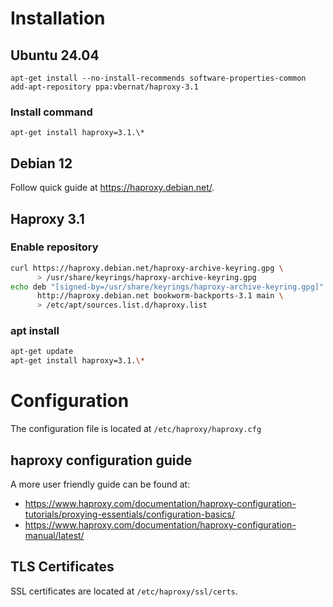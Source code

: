
# Installation

## Ubuntu 24.04

```shell
apt-get install --no-install-recommends software-properties-common
add-apt-repository ppa:vbernat/haproxy-3.1
```

### Install command
```shell
apt-get install haproxy=3.1.\*
```
## Debian 12

Follow quick guide at https://haproxy.debian.net/.

## Haproxy 3.1

### Enable repository
```bash
curl https://haproxy.debian.net/haproxy-archive-keyring.gpg \
      > /usr/share/keyrings/haproxy-archive-keyring.gpg
echo deb "[signed-by=/usr/share/keyrings/haproxy-archive-keyring.gpg]" \
      http://haproxy.debian.net bookworm-backports-3.1 main \
      > /etc/apt/sources.list.d/haproxy.list
```


### apt install

```bash
apt-get update
apt-get install haproxy=3.1.\*
```


# Configuration

The configuration file is located at `/etc/haproxy/haproxy.cfg`

## haproxy configuration guide

A more user friendly guide can be found at:
- https://www.haproxy.com/documentation/haproxy-configuration-tutorials/proxying-essentials/configuration-basics/
- https://www.haproxy.com/documentation/haproxy-configuration-manual/latest/

## TLS Certificates

SSL certificates are located at `/etc/haproxy/ssl/certs`.